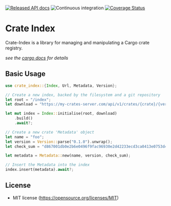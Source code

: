 
[![Released API docs](https://docs.rs/crate-index/badge.svg)](https://docs.rs/crate-index)
![Continuous integration](https://github.com/Rust-Bucket/cargo-registry/workflows/Continuous%20integration/badge.svg)
[![Coverage Status](https://codecov.io/gh/Rust-Bucket/Crate-Index/branch/master/graph/badge.svg)](https://codecov.io/gh/Rust-Bucket/Crate-Index)

# Crate Index

Crate-Index is a library for managing and manipulating a Cargo crate
registry.

*see the [cargo docs](https://doc.rust-lang.org/cargo/reference/registries.html#running-a-registry) for details*

## Basic Usage
```rust
use crate_index::{Index, Url, Metadata, Version};

// Create a new index, backed by the filesystem and a git repository
let root = "/index";
let download = "https://my-crates-server.com/api/v1/crates/{crate}/{version}/download";

let mut index = Index::initialise(root, download)
    .build()
    .await?;

// Create a new crate 'Metadata' object
let name = "foo";
let version = Version::parse("0.1.0").unwrap();
let check_sum = "d867001db0e2b6e0496f9fac96930e2d42233ecd3ca0413e0753d4c7695d289c";

let metadata = Metadata::new(name, version, check_sum);

// Insert the Metadata into the index
index.insert(metadata).await?;

```

## License

* MIT license (https://opensource.org/licenses/MIT)
